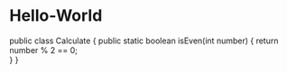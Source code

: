 # Hello-World
public class Calculate {
public static boolean isEven(int number) {
        return number % 2 == 0;   
        }
}
